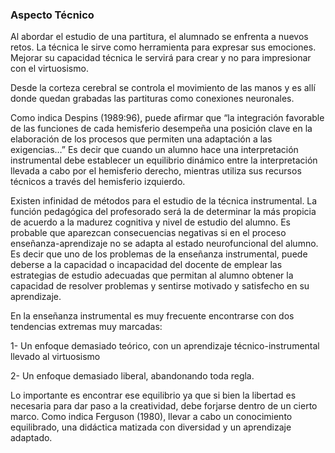 ### Aspecto Técnico

Al abordar el estudio de una partitura, el alumnado se enfrenta a nuevos retos. La técnica le sirve como herramienta para expresar sus emociones. Mejorar su capacidad técnica le servirá para crear y no para impresionar con el virtuosismo.

Desde la corteza cerebral se controla el movimiento de las manos y es allí donde quedan grabadas las partituras como conexiones neuronales.

Como indica Despins \(1989:96\), puede afirmar que “la integración favorable de las funciones de cada hemisferio desempeña una posición clave en la elaboración de los procesos que permiten una adaptación a las exigencias…” Es decir que cuando un alumno hace una interpretación instrumental debe establecer un equilibrio dinámico entre la interpretación llevada a cabo por el hemisferio derecho, mientras utiliza sus recursos técnicos a través del hemisferio izquierdo.

Existen infinidad de métodos para el estudio de la técnica instrumental. La función pedagógica del profesorado será la de determinar la más propicia de acuerdo a la madurez cognitiva y nivel de estudio del alumno. Es probable que aparezcan consecuencias negativas si en el proceso enseñanza-aprendizaje  no se adapta al estado neurofuncional del alumno. Es decir que uno de los problemas de la enseñanza instrumental, puede deberse a la capacidad o incapacidad del docente de emplear las estrategias de estudio adecuadas que permitan al alumno obtener la capacidad de resolver problemas y sentirse motivado y satisfecho en su aprendizaje.

En la enseñanza instrumental es muy frecuente encontrarse con dos tendencias extremas muy marcadas:

1-         Un enfoque demasiado teórico, con un aprendizaje técnico-instrumental llevado al virtuosismo

2-         Un enfoque demasiado liberal, abandonando toda regla.

Lo importante es encontrar ese equilibrio ya que si bien la libertad es necesaria para dar paso a la creatividad, debe forjarse dentro de un cierto marco. Como indica Ferguson \(1980\), llevar a cabo un conocimiento equilibrado, una didáctica matizada con diversidad y un aprendizaje adaptado.

#### 



